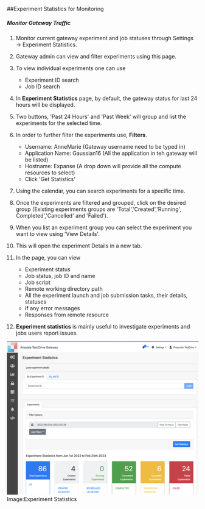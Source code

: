 ##Experiment Statistics for Monitoring  

##### Monitor Gateway Traffic
1. Monitor current gateway experiment and job statuses through Settings &rarr; Experiment Statistics.
2. Gateway admin can view and filter experiments using this page.
3. To view individual experiments one can use
    - Experiment ID search
    - Job ID search
    
3. In **Experiment Statistics** page, by default, the gateway status for last 24 hours will be displayed.
4. Two buttons, 'Past 24 Hours' and 'Past Week' will group and list the experiments for the selected time.
5. In order to further filter the experiments use, **Filters**.
    - Username: AnneMarie (Gateway username need to be typed in)
    - Application Name: Gaussian16 (All the application in teh gateway will be listed)
    - Hostname: Expanse (A drop down will provide all the compute resources to select)
    - Click 'Get Statistics'
6. Using the calendar, you can search experiments for a specific time. 
7. Once the experiments are filtered and grouped, click on the desired group (Existing experiments groups are 'Total','Created','Running', Completed','Cancelled' and 'Failed').
8. When you list an experiment group you can select the experiment you want to view using 'View Details'. 
9. This will open the experiment Details in a new tab.
10. In the page, you can view
    - Experiment status
    - Job status, job ID and name
    - Job script
    - Remote working directory path
    - All the experiment launch and job submission tasks, their details, statuses
    - If any error messages
    - Responses from remote resource
11. **Experiment statistics** is mainly useful to investigate experiments and jobs users report issues.


![Screenshot](../img/expstat1.png)
Image:Experiment Statistics
